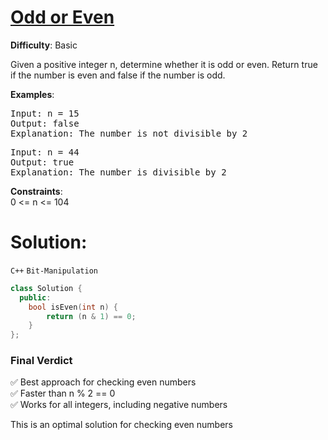# [Odd or Even](https://www.geeksforgeeks.org/problems/odd-or-even3618/1)  
**Difficulty**: Basic  

Given a positive integer n, determine whether it is odd or even. Return true if the number is even and false if the number is odd.  

**Examples**:  
<pre>
Input: n = 15
Output: false
Explanation: The number is not divisible by 2
</pre>
<pre>
Input: n = 44
Output: true
Explanation: The number is divisible by 2
</pre>

**Constraints**:  
0 <= n <= 104  

# Solution:
  `C++` `Bit-Manipulation`

```cpp
class Solution {
  public:
    bool isEven(int n) {
        return (n & 1) == 0;
    }
};
```


### Final Verdict  
✅ Best approach for checking even numbers  
✅ Faster than n % 2 == 0  
✅ Works for all integers, including negative numbers  

This is an optimal solution for checking even numbers
